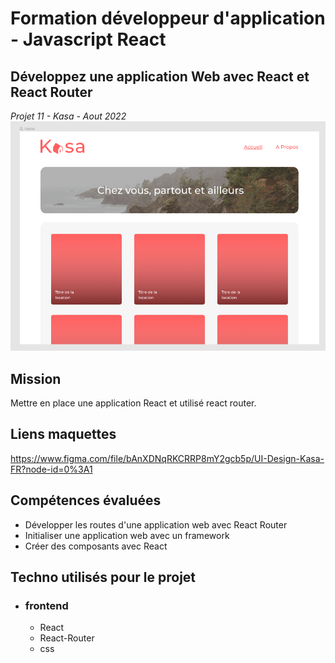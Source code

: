 # Formation développeur d'application - Javascript React

## Développez une application Web avec React et React Router
_Projet 11 - Kasa - Aout 2022_
![Screenshot](./assets/images/maquette-home.png)

## Mission 
Mettre en place une application React et utilisé react router. 

## Liens maquettes
https://www.figma.com/file/bAnXDNqRKCRRP8mY2gcb5p/UI-Design-Kasa-FR?node-id=0%3A1

## Compétences évaluées  

* Développer les routes d'une application web avec React Router  
* Initialiser une application web avec un framework 
* Créer des composants avec React

## Techno utilisés pour le projet  

* ### frontend
  * React
  * React-Router
  * css

